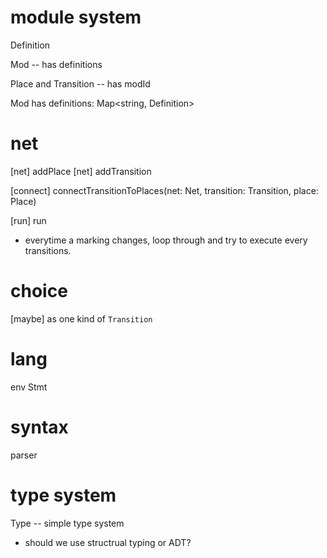 # module system

Definition

Mod -- has definitions

Place and Transition -- has modId

Mod has definitions: Map<string, Definition>

# net

[net] addPlace
[net] addTransition

[connect] connectTransitionToPlaces(net: Net, transition: Transition, place: Place)

[run] run

- everytime a marking changes,
  loop through and try to execute every transitions.

# choice

[maybe] as one kind of `Transition`

# lang

env
Stmt

# syntax

parser

# type system

Type -- simple type system

- should we use structrual typing or ADT?
